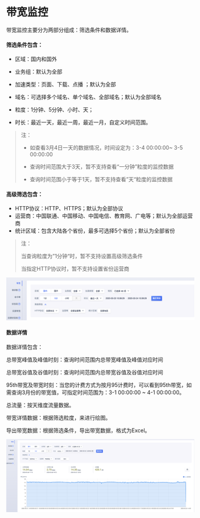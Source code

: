 # 带宽监控

带宽监控主要分为两部分组成：筛选条件和数据详情。

#### 筛选条件包含：

* 区域：国内和国外

* 业务组：默认为全部

* 加速类型：页面、下载、点播 ；默认为全部

* 域名：可选择多个域名、单个域名、全部域名；默认为全部域名

* 粒度：1分钟、5分钟、小时、天；

* 时长：最近一天，最近一周，最近一月，自定义时间范围。

>注：
>
>* 如查看3月4日一天的数据情况，时间设定为：3-4 00:00:00~ 3-5 00:00:00
>
>* 查询时间范围大于3天，暂不支持查看“一分钟”粒度的监控数据
>* 查询时间范围小于等于1天，暂不支持查看”天“粒度的监控数据



#### 高级筛选包含：

* HTTP协议：HTTP、HTTPS；默认为全部协议
* 运营商：中国联通、中国移动、中国电信、教育网、广电等；默认为全部运营商
* 统计区域：包含大陆各个省份，最多可选择5个省份；默认为全部省份 

>注：
>
>当查询粒度为”1分钟“时，暂不支持设置高级筛选条件
>
>当指定HTTP协议时，暂不支持设置省份运营商

![image-20200324143046532](../images/image-20200324143046532.png)

#### 数据详情

数据详情包含：

总带宽峰值及峰值时刻：查询时间范围内总带宽峰值及峰值对应时间

总带宽谷值及谷值时刻：查询时间范围内总带宽谷值及谷值对应时间

95th带宽及带宽时刻：当您的计费方式为按月95计费时，可以看到95th带宽，如需查询3月份的带宽值，可指定时间范围为：3-1 00:00:00 ~  4-1 00:00:00。

总流量：按天维度流量数据。

带宽详情数据：根据筛选粒度，来进行绘图。

导出带宽数据：根据筛选条件，导出带宽数据，格式为Excel。

![image-20200324152808135](../images/image-20200324152808135.png)